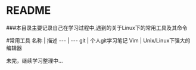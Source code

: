 # README


###本目录主要记录自己在学习过程中,遇到的关于Linux下的常用工具及其命令



#常用工具
 名称 | 描述 
--- | --- 
git | 个人git学习笔记
Vim | Unix/Linux下强大的编辑器



未完，继续学习整理中...
